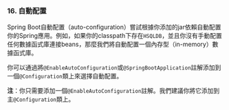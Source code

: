 ### 16. 自動配置

Spring Boot自動配置（auto-configuration）嘗試根據你添加的jar依賴自動配置你的Spring應用。例如，如果你的classpath下存在`HSQLDB`，並且你沒有手動配置任何數據函式庫連接beans，那麼我們將自動配置一個內存型（in-memory）數據函式庫。

你可以通過將`@EnableAutoConfiguration`或`@SpringBootApplication`註解添加到一個`@Configuration`類上來選擇自動配置。

**注**：你只需要添加一個`@EnableAutoConfiguration`註解。我們建議你將它添加到主`@Configuration`類上。
